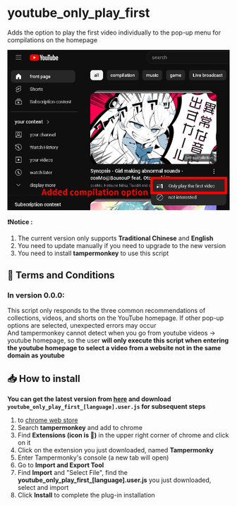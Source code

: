 # youtube_only_play_first
Adds the option to play the first video individually to the pop-up menu for compilations on the homepage

![image](https://github.com/wantZzz/youtube_only_play_first/blob/main/github_manual_img/0_en.png)

**❗Notice :** 
1. The current version only supports **Traditional Chinese** and **English**
2. You need to update manually if you need to upgrade to the new version
3. You need to install **tampermonkey** to use this script

## 📖 Terms and Conditions

### In version 0.0.0:
This script only responds to the three common recommendations of collections, videos, and shorts on the YouTube homepage. If other pop-up options are selected, unexpected errors may occur\
And tampermonkey cannot detect when you go from youtube videos -> youtube homepage, so the user **will only execute this script when entering the youtube homepage to select a video from a website not in the same domain as youtube**

## 📥 How to install

**You can get the latest version from [here](https://github.com/wantZzz/youtube_only_play_first/releases/latest) and download `youtube_only_play_first_[language].user.js` for subsequent steps**

1. to [chrome web store](https://chrome.google.com/webstore/category/extensions)
2. Search **tampermonkey** and add to chrome
3. Find **Extensions (icon is 🧩)** in the upper right corner of chrome and click on it
4. Click on the extension you just downloaded, named **Tampermonky**
5. Enter Tampermonky's console (a new tab will open)
6. Go to **Import and Export Tool**
7. Find **Import** and "Select File", find the **youtube_only_play_first_[language].user.js** you just downloaded, select and import
8. Click **Install** to complete the plug-in installation